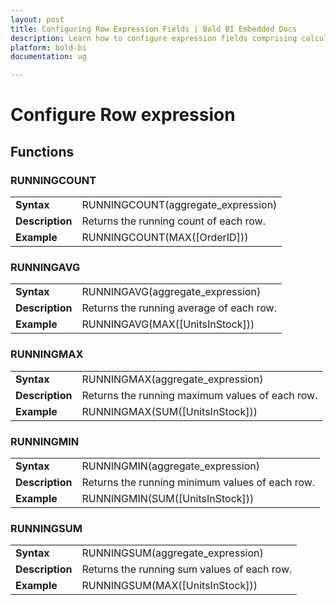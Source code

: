 ```yaml
---
layout: post
title: Configuring Row Expression Fields | Bold BI Embedded Docs
description: Learn how to configure expression fields comprising calculated row expressions using built-in functions in Bold BI Embedded.
platform: bold-bi
documentation: ug

---
```


# Configure Row expression

## Functions

### RUNNINGCOUNT

<table>
    <tr>
        <td><b>Syntax</b></td>
        <td>RUNNINGCOUNT(aggregate_expression)</td>
    </tr>
    <tr>
        <td><b>Description</b></td>
        <td>Returns the running count of each row.</td>
    </tr>
    <tr>
        <td><b>Example</b></td>
        <td>RUNNINGCOUNT(MAX([OrderID]))</td>
    </tr>
</table>

### RUNNINGAVG

<table>
    <tr>
        <td><b>Syntax</b></td>
        <td>RUNNINGAVG(aggregate_expression)</td>
    </tr>
    <tr>
        <td><b>Description</b></td>
        <td>Returns the running average of each row.</td>
    </tr>
    <tr>
        <td><b>Example</b></td>
        <td>RUNNINGAVG(MAX([UnitsInStock]))</td>
    </tr>
</table>

### RUNNINGMAX

<table>
    <tr>
        <td><b>Syntax</b></td>
        <td>RUNNINGMAX(aggregate_expression)</td>
    </tr>
    <tr>
        <td><b>Description</b></td>
        <td>Returns the running maximum values of each row.</td>
    </tr>
    <tr>
        <td><b>Example</b></td>
        <td>RUNNINGMAX(SUM([UnitsInStock]))</td>
    </tr>
</table>

### RUNNINGMIN

<table>
    <tr>
        <td><b>Syntax</b></td>
        <td>RUNNINGMIN(aggregate_expression)</td>
    </tr>
    <tr>
        <td><b>Description</b></td>
        <td>Returns the running minimum values of each row.</td>
    </tr>
    <tr>
        <td><b>Example</b></td>
        <td>RUNNINGMIN(SUM([UnitsInStock]))</td>
    </tr>
</table>

### RUNNINGSUM

<table>
    <tr>
        <td><b>Syntax</b></td>
        <td>RUNNINGSUM(aggregate_expression)</td>
    </tr>
    <tr>
        <td><b>Description</b></td>
        <td>Returns the running sum values of each row.</td>
    </tr>
    <tr>
        <td><b>Example</b></td>
        <td>RUNNINGSUM(MAX([UnitsInStock]))</td>
    </tr>
</table>
